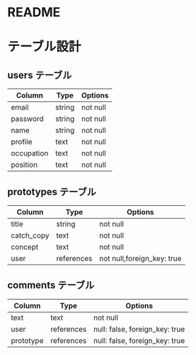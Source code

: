 # README
# テーブル設計

## users テーブル

| Column     | Type   | Options     |
| --------   | ------ | ----------- |
| email      | string | not null    |
| password   | string | not null    |
| name       | string | not null    |
| profile    | text   | not null    |
| occupation | text   | not null    |
| position   | text   | not null    |

## prototypes テーブル

| Column     | Type          | Options                     |
| ------     | ------        | -----------                 |
| title      | string        | not null                    |
| catch_copy | text          | not null                    |
| concept    | text          | not null                    |
| user       | references    | not null,foreign_key: true  |

## comments テーブル

| Column     | Type       | Options                        |
| ------     | ---------- | ------------------------------ |
| text       | text       | not null                       |
| user       | references | null: false, foreign_key: true |
| prototype  | references | null: false, foreign_key: true |